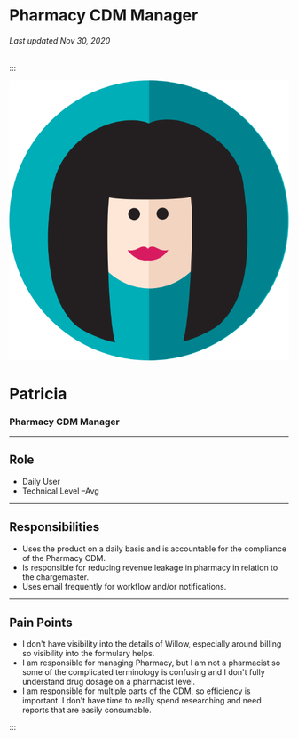# Pharmacy CDM Manager

###### Last updated Nov 30, 2020

:::

<div class="persona-header">

![Avatar Image](./assets/avatars/avatar4.svg)

<div>

# Patricia

### Pharmacy CDM Manager

</div>

</div>

<article>

---

## Role

-   Daily User
-   Technical Level –Avg

---

## Responsibilities

-   Uses the product on a daily basis and is accountable for the compliance of the Pharmacy CDM.
-   Is responsible for reducing revenue leakage in pharmacy in relation to the chargemaster.
-   Uses email frequently for workflow and/or notifications.

---

## Pain Points

-   I don't have visibility into the details of Willow, especially around billing so visibility into the formulary helps.
-   I am responsible for managing Pharmacy, but I am not a pharmacist so some of the complicated terminology is confusing and I don't fully understand drug dosage on a pharmacist level.
-   I am responsible for multiple parts of the CDM, so efficiency is important. I don't have time to really spend researching and need reports that are easily consumable.

</article>

:::